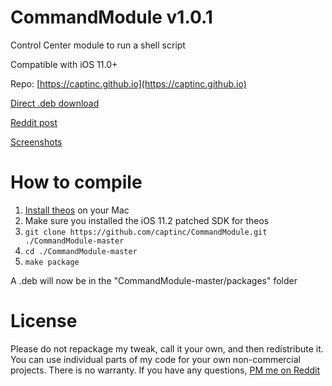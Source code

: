 # CommandModule v1.0.1
Control Center module to run a shell script

Compatible with iOS 11.0+

Repo: [https://captinc.github.io](https://captinc.github.io)

[Direct .deb download](https://github.com/captinc/CommandModule/releases/download/v1.0.1/com.captinc.commandmodule_1.0.1_iphoneos-arm.deb)

[Reddit post](https://www.reddit.com/r/jailbreak/comments/exyfol/release_commandmodule_control_center_module_to)

[Screenshots](https://captinc.github.io/depictions/commandmodule/screenshots.html)

# How to compile
1. [Install theos](https://github.com/theos/theos/wiki/Installation-macOS) on your Mac
2. Make sure you installed the iOS 11.2 patched SDK for theos
3. `git clone https://github.com/captinc/CommandModule.git ./CommandModule-master`
4. `cd ./CommandModule-master`
5. `make package`

A .deb will now be in the "CommandModule-master/packages" folder

# License
Please do not repackage my tweak, call it your own, and then redistribute it. You can use individual parts of my code for your own non-commercial projects. There is no warranty. If you have any questions, [PM me on Reddit](https://www.reddit.com/message/compose/?to=captinc37&subject=GitHub%20question)
